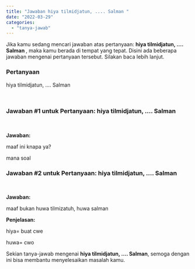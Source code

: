```yaml
---
title: "Jawaban hiya tilmidjatun, .... Salman ​"
date: "2022-03-29"
categories: 
  - "tanya-jawab"
---
```


Jika kamu sedang mencari jawaban atas pertanyaan: **hiya tilmidjatun, .... Salman ​**, maka kamu berada di tempat yang tepat. Disini ada beberapa jawaban mengenai pertanyaan tersebut. Silakan baca lebih lanjut.

### Pertanyaan

hiya tilmidjatun, .... Salman  
  
  
​

### Jawaban #1 untuk Pertanyaan: hiya tilmidjatun, .... Salman  
  
  
​

**Jawaban:**

maaf ini knapa ya?

mana soal

### Jawaban #2 untuk Pertanyaan: hiya tilmidjatun, .... Salman  
  
  
​

**Jawaban:**

maaf bukan huwa tilmizatuh, huwa salman

**Penjelasan:**

hiya= buat cwe

huwa= cwo

Sekian tanya-jawab mengenai **hiya tilmidjatun, .... Salman ​**, semoga dengan ini bisa membantu menyelesaikan masalah kamu.
